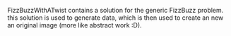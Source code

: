 FizzBuzzWithATwist contains a solution for the generic FizzBuzz problem.
this solution is used to generate data, which is then used to create an new an original image (more like abstract work :D).
